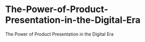 # The-Power-of-Product-Presentation-in-the-Digital-Era
The Power of Product Presentation in the Digital Era
